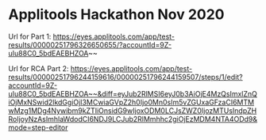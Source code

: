 # Applitools Hackathon Nov 2020

Url for Part 1: https://eyes.applitools.com/app/test-results/00000251796326650655/?accountId=9Z-uIu88C0_5bdEAEBHZOA~~

Url for RCA Part 2: https://eyes.applitools.com/app/test-results/00000251796244159616/00000251796244159507/steps/1/edit?accountId=9Z-uIu88C0_5bdEAEBHZOA~~&diff=eyJub2RlMSI6eyJ0b3AiOjE4MzQsImxlZnQiOjMxNSwid2lkdGgiOjI3MCwiaGVpZ2h0Ijo0Mn0sIm5vZGUxaGFzaCI6MTMwMzg1MDg4Nywibm9kZTIiOnsidG9wIjoxODM0LCJsZWZ0IjozMTUsIndpZHRoIjoyNzAsImhlaWdodCI6NDJ9LCJub2RlMmhhc2giOjEzMDM4NTA4ODd9&mode=step-editor
